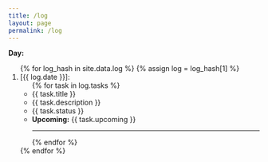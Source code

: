 ```yaml
---
title: /log
layout: page
permalink: /log
---
```


**Day:**
<ol>
{% for log_hash in site.data.log %}
{% assign log = log_hash[1] %}
  <li>
    [{{ log.date }}]: <br/>
    <ul>
    {% for task in log.tasks %}
        <li>{{ task.title }}</li>
        <li>{{ task.description }}</li>
        <li>{{ task.status }}</li>
        <li><b>Upcoming:</b> {{ task.upcoming }}</li>
        <hr/>
    {% endfor %}
    </ul>
  </li>
{% endfor %}
</ol>

